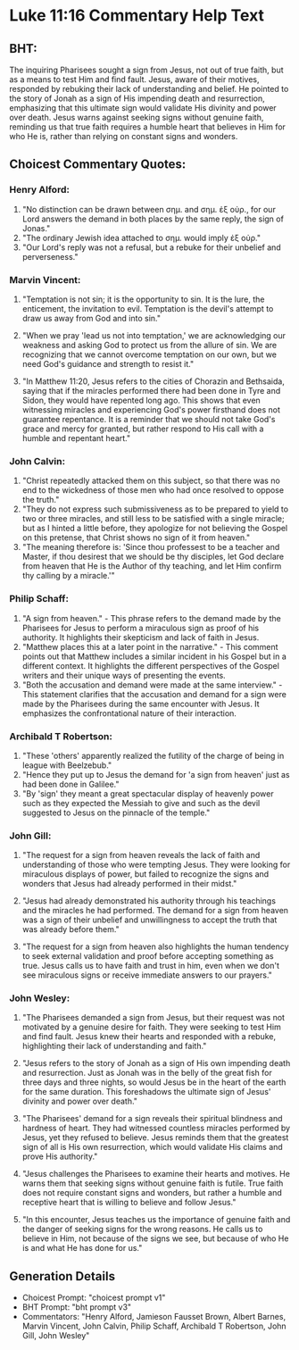 # Luke 11:16 Commentary Help Text

## BHT:
The inquiring Pharisees sought a sign from Jesus, not out of true faith, but as a means to test Him and find fault. Jesus, aware of their motives, responded by rebuking their lack of understanding and belief. He pointed to the story of Jonah as a sign of His impending death and resurrection, emphasizing that this ultimate sign would validate His divinity and power over death. Jesus warns against seeking signs without genuine faith, reminding us that true faith requires a humble heart that believes in Him for who He is, rather than relying on constant signs and wonders.

## Choicest Commentary Quotes:
### Henry Alford:
1. "No distinction can be drawn between σημ. and σημ. ἐξ οὐρ., for our Lord answers the demand in both places by the same reply, the sign of Jonas."
2. "The ordinary Jewish idea attached to σημ. would imply ἐξ οὐρ."
3. "Our Lord's reply was not a refusal, but a rebuke for their unbelief and perverseness."

### Marvin Vincent:
1. "Temptation is not sin; it is the opportunity to sin. It is the lure, the enticement, the invitation to evil. Temptation is the devil's attempt to draw us away from God and into sin." 

2. "When we pray 'lead us not into temptation,' we are acknowledging our weakness and asking God to protect us from the allure of sin. We are recognizing that we cannot overcome temptation on our own, but we need God's guidance and strength to resist it." 

3. "In Matthew 11:20, Jesus refers to the cities of Chorazin and Bethsaida, saying that if the miracles performed there had been done in Tyre and Sidon, they would have repented long ago. This shows that even witnessing miracles and experiencing God's power firsthand does not guarantee repentance. It is a reminder that we should not take God's grace and mercy for granted, but rather respond to His call with a humble and repentant heart."

### John Calvin:
1. "Christ repeatedly attacked them on this subject, so that there was no end to the wickedness of those men who had once resolved to oppose the truth." 
2. "They do not express such submissiveness as to be prepared to yield to two or three miracles, and still less to be satisfied with a single miracle; but as I hinted a little before, they apologize for not believing the Gospel on this pretense, that Christ shows no sign of it from heaven."
3. "The meaning therefore is: 'Since thou professest to be a teacher and Master, if thou desirest that we should be thy disciples, let God declare from heaven that He is the Author of thy teaching, and let Him confirm thy calling by a miracle.'"

### Philip Schaff:
1. "A sign from heaven." - This phrase refers to the demand made by the Pharisees for Jesus to perform a miraculous sign as proof of his authority. It highlights their skepticism and lack of faith in Jesus.
2. "Matthew places this at a later point in the narrative." - This comment points out that Matthew includes a similar incident in his Gospel but in a different context. It highlights the different perspectives of the Gospel writers and their unique ways of presenting the events.
3. "Both the accusation and demand were made at the same interview." - This statement clarifies that the accusation and demand for a sign were made by the Pharisees during the same encounter with Jesus. It emphasizes the confrontational nature of their interaction.

### Archibald T Robertson:
1. "These 'others' apparently realized the futility of the charge of being in league with Beelzebub."
2. "Hence they put up to Jesus the demand for 'a sign from heaven' just as had been done in Galilee."
3. "By 'sign' they meant a great spectacular display of heavenly power such as they expected the Messiah to give and such as the devil suggested to Jesus on the pinnacle of the temple."

### John Gill:
1. "The request for a sign from heaven reveals the lack of faith and understanding of those who were tempting Jesus. They were looking for miraculous displays of power, but failed to recognize the signs and wonders that Jesus had already performed in their midst."

2. "Jesus had already demonstrated his authority through his teachings and the miracles he had performed. The demand for a sign from heaven was a sign of their unbelief and unwillingness to accept the truth that was already before them."

3. "The request for a sign from heaven also highlights the human tendency to seek external validation and proof before accepting something as true. Jesus calls us to have faith and trust in him, even when we don't see miraculous signs or receive immediate answers to our prayers."

### John Wesley:
1. "The Pharisees demanded a sign from Jesus, but their request was not motivated by a genuine desire for faith. They were seeking to test Him and find fault. Jesus knew their hearts and responded with a rebuke, highlighting their lack of understanding and faith."

2. "Jesus refers to the story of Jonah as a sign of His own impending death and resurrection. Just as Jonah was in the belly of the great fish for three days and three nights, so would Jesus be in the heart of the earth for the same duration. This foreshadows the ultimate sign of Jesus' divinity and power over death."

3. "The Pharisees' demand for a sign reveals their spiritual blindness and hardness of heart. They had witnessed countless miracles performed by Jesus, yet they refused to believe. Jesus reminds them that the greatest sign of all is His own resurrection, which would validate His claims and prove His authority."

4. "Jesus challenges the Pharisees to examine their hearts and motives. He warns them that seeking signs without genuine faith is futile. True faith does not require constant signs and wonders, but rather a humble and receptive heart that is willing to believe and follow Jesus."

5. "In this encounter, Jesus teaches us the importance of genuine faith and the danger of seeking signs for the wrong reasons. He calls us to believe in Him, not because of the signs we see, but because of who He is and what He has done for us."


## Generation Details
- Choicest Prompt: "choicest prompt v1"
- BHT Prompt: "bht prompt v3"
- Commentators: "Henry Alford, Jamieson Fausset Brown, Albert Barnes, Marvin Vincent, John Calvin, Philip Schaff, Archibald T Robertson, John Gill, John Wesley"
